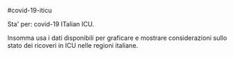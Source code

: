 #covid-19-iticu

Sta' per: covid-19 ITalian ICU. 

Insomma usa i dati disponibili per graficare e mostrare considerazioni sullo stato dei ricoveri in ICU nelle regioni italiane. 


